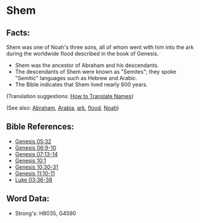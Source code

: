 # Shem #

## Facts: ##

Shem was one of Noah's three sons, all of whom went with him into the ark during the worldwide flood described in the book of Genesis.

* Shem was the ancestor of Abraham and his descendants.
* The descendants of Shem were known as "Semites"; they spoke "Semitic" languages such as Hebrew and Arabic.
* The Bible indicates that Shem lived nearly 600 years.

(Translation suggestions: [How to Translate Names](rc://en/ta/man/translate/translate-names))

(See also: [Abraham](../names/abraham.md), [Arabia](../names/arabia.md), [ark](../kt/ark.md), [flood](../other/flood.md), [Noah](../names/noah.md))

## Bible References: ##

* [Genesis 05:32](rc://en/tn/help/gen/05/32)
* [Genesis 06:9-10](rc://en/tn/help/gen/06/09)
* [Genesis 07:13-14](rc://en/tn/help/gen/07/13)
* [Genesis 10:1](rc://en/tn/help/gen/10/01)
* [Genesis 10:30-31](rc://en/tn/help/gen/10/30)
* [Genesis 11:10-11](rc://en/tn/help/gen/11/10)
* [Luke 03:36-38](rc://en/tn/help/luk/03/36)

## Word Data: ##

* Strong's: H8035, G4590
